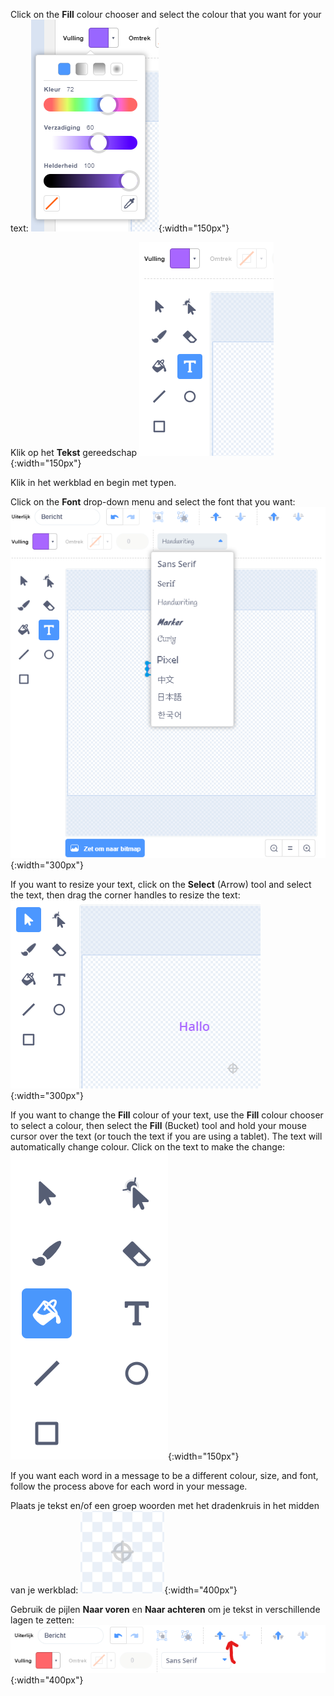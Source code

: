 Click on the **Fill** colour chooser and select the colour that you want for your text: ![The Fill colour chooser menu showing sliders to control Color, Saturation, and Brightness.](images/from-me-fill-colour.png){:width="150px"}

Klik op het **Tekst** gereedschap ![The Text tool.](images/from-me-text-tool.png){:width="150px"}

Klik in het werkblad en begin met typen.

Click on the **Font** drop-down menu and select the font that you want: ![The Font drop-down menu showing the fonts available to use within Scratch.](images/from-me-text-font.png){:width="300px"}

If you want to resize your text, click on the **Select** (Arrow) tool and select the text, then drag the corner handles to resize the text: ![The Select (Arrow) tool and resize handles.](images/from-me-arrow-resize.png){:width="300px"}

If you want to change the **Fill** colour of your text, use the **Fill** colour chooser to select a colour, then select the **Fill** (Bucket) tool and hold your mouse cursor over the text (or touch the text if you are using a tablet). The text will automatically change colour. Click on the text to make the change: ![The Fill (Bucket) tool.](images/from-me-fill-bucket.png){:width="150px"}

If you want each word in a message to be a different colour, size, and font, follow the process above for each word in your message.

Plaats je tekst en/of een groep woorden met het dradenkruis in het midden van je werkblad: ![The crosshair.](images/from-me-paint-editor-centre.png){:width="400px"}

Gebruik de pijlen **Naar voren** en **Naar achteren** om je tekst in verschillende lagen te zetten: ![The Forward and Backward tools.](images/from-me-paint-editor-forward-backward.png){:width="400px"}
